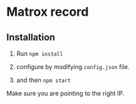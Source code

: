 # Matrox record

## Installation

1. Run `npm install`

2. configure by modifying `config.json` file.

3. and then `npm start` 

Make sure you are pointing to the right IP.
